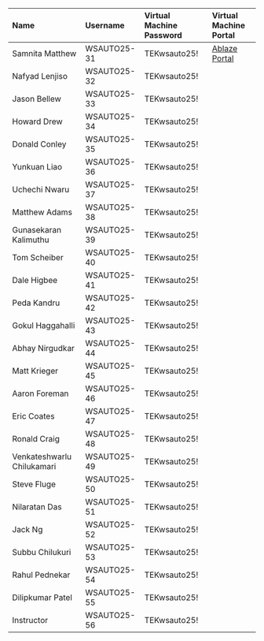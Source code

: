 | Name              | Username     | Virtual Machine Password | Virtual Machine Portal                      |
|:------------------|:-------------|:-------------------------|:--------------------------------------------|
| Samnita Matthew   | WSAUTO25-31  | TEKwsauto25!             | [Ablaze Portal](https://my.ablazedesktop.com) |
| Nafyad Lenjiso    | WSAUTO25-32  | TEKwsauto25!             |                                            |
| Jason Bellew      | WSAUTO25-33  | TEKwsauto25!             |                                            |
| Howard Drew       | WSAUTO25-34  | TEKwsauto25!             |                                            |
| Donald Conley     | WSAUTO25-35  | TEKwsauto25!             |                                            |
| Yunkuan Liao      | WSAUTO25-36  | TEKwsauto25!             |                                            |
| Uchechi Nwaru     | WSAUTO25-37  | TEKwsauto25!             |                                            |
| Matthew Adams     | WSAUTO25-38  | TEKwsauto25!             |                                            |
| Gunasekaran Kalimuthu | WSAUTO25-39 | TEKwsauto25!           |                                            |
| Tom Scheiber      | WSAUTO25-40  | TEKwsauto25!             |                                            |
| Dale Higbee       | WSAUTO25-41  | TEKwsauto25!             |                                            |
| Peda Kandru       | WSAUTO25-42  | TEKwsauto25!             |                                            |
| Gokul Haggahalli  | WSAUTO25-43  | TEKwsauto25!             |                                            |
| Abhay Nirgudkar   | WSAUTO25-44  | TEKwsauto25!             |                                            |
| Matt Krieger      | WSAUTO25-45  | TEKwsauto25!             |                                            |
| Aaron Foreman     | WSAUTO25-46  | TEKwsauto25!             |                                            |
| Eric Coates       | WSAUTO25-47  | TEKwsauto25!             |                                            |
| Ronald Craig      | WSAUTO25-48  | TEKwsauto25!             |                                            |
| Venkateshwarlu Chilukamari | WSAUTO25-49 | TEKwsauto25!       |                                            |
| Steve Fluge       | WSAUTO25-50  | TEKwsauto25!             |                                            |
| Nilaratan Das     | WSAUTO25-51  | TEKwsauto25!             |                                            |
| Jack Ng           | WSAUTO25-52  | TEKwsauto25!             |                                            |
| Subbu Chilukuri   | WSAUTO25-53  | TEKwsauto25!             |                                            |
| Rahul Pednekar    | WSAUTO25-54  | TEKwsauto25!             |                                            |
| Dilipkumar Patel  | WSAUTO25-55  | TEKwsauto25!             |                                            |
| Instructor        | WSAUTO25-56  | TEKwsauto25!             |                                            |
